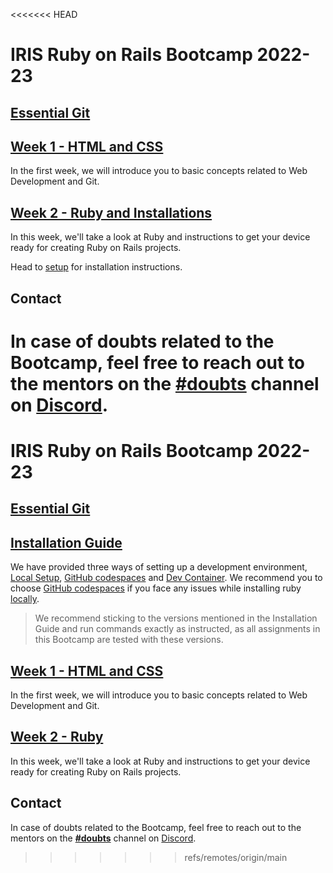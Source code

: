 <<<<<<< HEAD
# IRIS Ruby on Rails Bootcamp 2022-23

## [Essential Git](/essential_git.md)

## [Week 1 - HTML and CSS](/week_1)
In the first week, we will introduce you to basic concepts related to Web Development and Git.

## [Week 2 - Ruby and Installations](https://www.youtube.com/watch?v=GQoQoJmmAuM&list=PLd4eAZyzurEj3WRhTpPAW3hfmM6a6CspK&index=5)
In this week, we'll take a look at Ruby and instructions to get your device ready for creating Ruby on Rails projects.

Head to [setup](/setup) for installation instructions. 

## Contact
In case of doubts related to the Bootcamp, feel free to reach out to the mentors on the [**#doubts**](https://discord.com/channels/1052463702558908416/1052467811143913552) channel on [Discord](https://discord.gg/HQKpB6XH).
=======
# IRIS Ruby on Rails Bootcamp 2022-23

## [Essential Git](/essential_git.md)

## [Installation Guide](/setup)
We have provided three ways of setting up a development environment,
[Local Setup](/setup/local_setup.md), [GitHub codespaces](/setup/github_codespaces.md)
and [Dev Container](/setup/dev_container.md). We recommend you to choose [GitHub codespaces](/setup/github_codespaces.md)
if you face any issues while installing ruby [locally](/setup/local_setup.md).

> We recommend sticking to the versions mentioned in the Installation Guide and 
> run commands exactly as instructed, as all assignments in this Bootcamp are 
> tested with these versions.

## [Week 1 - HTML and CSS](/week_1)
In the first week, we will introduce you to basic concepts related to Web Development and Git.

## [Week 2 - Ruby](/week_2)
In this week, we'll take a look at Ruby and instructions to get your device ready for creating Ruby on Rails projects.


## Contact
In case of doubts related to the Bootcamp, feel free to reach out to the mentors on the [**#doubts**](https://discord.com/channels/1052463702558908416/1052467811143913552) channel on [Discord](https://discord.gg/HQKpB6XH).
>>>>>>> refs/remotes/origin/main
